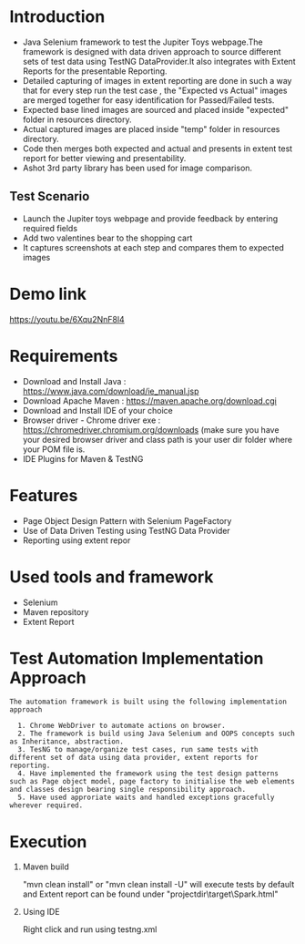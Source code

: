 # **Introduction**

* Java Selenium framework to test the Jupiter Toys webpage.The framework is designed with data driven approach to source different sets of test data using TestNG DataProvider.It also integrates with Extent Reports for the presentable Reporting.
* Detailed capturing of images in extent reporting are done in such a way that for every step run the test case , the "Expected vs Actual" images are merged together for easy identification for Passed/Failed tests.
* Expected base lined images are sourced and placed inside "expected" folder in resources directory.
* Actual captured images are placed inside "temp" folder in resources directory.
* Code then merges both expected and actual and presents in extent test report for better viewing and presentability. 
* Ashot 3rd party library has been used for image comparison.

## Test Scenario
* Launch the Jupiter toys webpage and provide feedback by entering required fields  
* Add two valentines bear to the shopping cart 
* It captures screenshots at each step and compares them to expected images

# **Demo link**

   https://youtu.be/6Xqu2NnF8l4


# **Requirements**

- Download and Install Java : https://www.java.com/download/ie_manual.jsp
- Download Apache Maven : https://maven.apache.org/download.cgi 
- Download and Install IDE of your choice
- Browser driver - Chrome driver exe : https://chromedriver.chromium.org/downloads
(make sure you have your desired browser driver and class path is your user dir folder where your POM file is.
- IDE Plugins for Maven & TestNG

# **Features**

- Page Object Design Pattern with Selenium PageFactory
- Use of Data Driven Testing using TestNG Data Provider 
- Reporting using extent repor

# **Used tools and framework**
- Selenium
- Maven repository
- Extent Report

# **Test Automation Implementation Approach**

	The automation framework is built using the following implementation approach

	  1. Chrome WebDriver to automate actions on browser.
      2. The framework is build using Java Selenium and OOPS concepts such as Inheritance, abstraction.
      3. TesNG to manage/organize test cases, run same tests with different set of data using data provider, extent reports for reporting.
      4. Have implemented the framework using the test design patterns such as Page object model, page factory to initialise the web elements and classes design bearing single responsibility approach. 
      5. Have used approriate waits and handled exceptions gracefully wherever required.
      
	
# **Execution**

1. Maven build

    "mvn clean install" or "mvn clean install -U" will execute tests by default and Extent report can be found under "projectdir\target\Spark.html"

 
2. Using IDE

    Right click and run using testng.xml 

